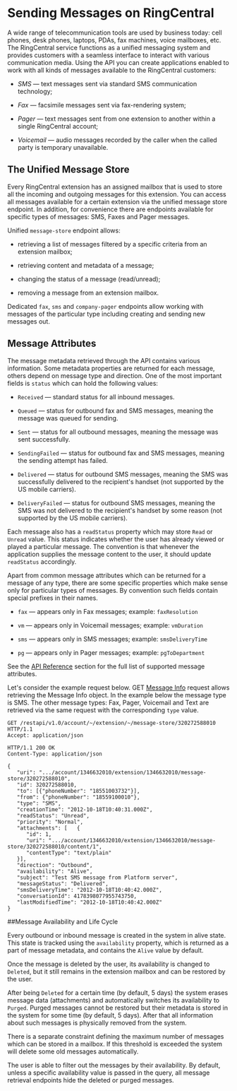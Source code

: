 # Sending Messages on RingCentral

A wide range of telecommunication tools are used by business today: cell phones, desk phones, laptops, PDAs, fax machines, voice mailboxes, etc. The RingCentral service functions as a unified messaging system and provides customers with a seamless interface to interact with various communication media. Using the API you can create applications enabled to work with all kinds of messages available to the RingCentral customers:

- *SMS* — text messages sent via standard SMS communication technology;

- *Fax* — facsimile messages sent via fax-rendering system;

- *Pager* — text messages sent from one extension to another within a single RingCentral account;

- *Voicemail* — audio messages recorded by the caller when the called party is temporary unavailable.

## The Unified Message Store

Every RingCentral extension has an assigned mailbox that is used to store all the incoming and outgoing messages for this extension. You can access all messages available for a certain extension via the unified message store endpoint. In addition, for convenience there are endpoints available for specific types of messages: SMS, Faxes and Pager messages.

Unified `message-store` endpoint allows:

- retrieving a list of messages filtered by a specific criteria from an extension mailbox;

- retrieving content and metadata of a message;

- changing the status of a message (read/unread);

- removing a message from an extension mailbox.

Dedicated `fax`, `sms` and `company-pager` endpoints allow working with messages of the particular type including creating and sending new messages out.

## Message Attributes

The message metadata retrieved through the API contains various information. Some metadata properties are returned for each message, others depend on message type and direction. One of the most important fields is `status` which can hold the following values:

- `Received` — standard status for all inbound messages.

- `Queued` — status for outbound fax and SMS messages, meaning the message was queued for sending.

- `Sent` — status for all outbound messages, meaning the message was sent successfully.

- `SendingFailed` — status for outbound fax and SMS messages, meaning the sending attempt has failed.

- `Delivered` — status for outbound SMS messages, meaning the SMS was successfully delivered to the recipient's handset (not supported by the US mobile carriers).

- `DeliveryFailed` — status for outbound SMS messages, meaning the SMS was not delivered to the recipient's handset by some reason (not supported by the US mobile carriers).

Each message also has a `readStatus` property which may store `Read` or `Unread` value. This status indicates whether the user has already viewed or played a particular message. The convention is that whenever the application supplies the message content to the user, it should update `readStatus` accordingly.

Apart from common message attributes which can be returned for a message of any type, there are some specific properties which make sense only for particular types of messages. By convention such fields contain special prefixes in their names.

- `fax` — appears only in Fax messages; example: `faxResolution`

- `vm` — appears only in Voicemail messages; example: `vmDuration`

- `sms` — appears only in SMS messages; example: `smsDeliveryTime`

- `pg` — appears only in Pager messages; example: `pgToDepartment`

See the [API Reference](https://developers.ringcentral.com/api-docs/latest/index.html#!#MessageInfo) section for the full list of supported message attributes.


Let's consider the example request below. GET [Message Info](https://developers.ringcentral.com/api-docs/latest/index.html#!#MessageInfo) request allows retrieving the Message Info object. In the example below the message type is SMS. The other message types: Fax, Pager, Voicemail and Text are retrieved via the same request with the corresponding `type` value.

```  
GET /restapi/v1.0/account/~/extension/~/message-store/320272588010 HTTP/1.1
Accept: application/json               
                
HTTP/1.1 200 OK
Content-Type: application/json 

{
   "uri": ".../account/1346632010/extension/1346632010/message-store/320272588010",
   "id": 320272588010,
   "to": [{"phoneNumber": "18551003732"}],
   "from": {"phoneNumber": "18559100010"},
   "type": "SMS",
   "creationTime": "2012-10-18T10:40:31.000Z",
   "readStatus": "Unread",
   "priority": "Normal",
   "attachments": [   {
      "id": 1,
      "uri": ".../account/1346632010/extension/1346632010/message-store/320272588010/content/1",
      "contentType": "text/plain"
   }],
   "direction": "Outbound",
   "availability": "Alive",
   "subject": "Test SMS message from Platform server",
   "messageStatus": "Delivered",
   "smsDeliveryTime": "2012-10-18T10:40:42.000Z",
   "conversationId": 4178398077955743750,
   "lastModifiedTime": "2012-10-18T10:40:42.000Z"
} 
```

##Message Availability and Life Cycle

Every outbound or inbound message is created in the system in alive state. This state is tracked using the `availability` property, which is returned as a part of message metadata, and contains the `Alive` value by default.

Once the message is deleted by the user, its availability is changed to `Deleted`, but it still remains in the extension mailbox and can be restored by the user.

After being `Deleted` for a certain time (by default, 5 days) the system erases message data (attachments) and automatically switches its availability to `Purged`. Purged messages cannot be restored but their metadata is stored in the system for some time (by default, 5 days). After that all information about such messages is physically removed from the system.

There is a separate constraint defining the maximum number of messages which can be stored in a mailbox. If this threshold is exceeded the system will delete some old messages automatically.

The user is able to filter out the messages by their availability. By default, unless a specific availability value is passed in the query, all message retrieval endpoints hide the deleted or purged messages.

